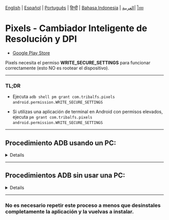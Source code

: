 [English](../../README.md) | [Español](README.md) | [Português](../pt/README.md) | [हिन्दी](../hi/README.md)
| [Bahasa Indonesia](../in/README.md) | [العربية](../ar/README.md)| [ไทย](../th/README.md)

# Pixels - Cambiador Inteligente de Resolución y DPI

* [Google Play Store](https://play.google.com/store/apps/details?id=com.tribalfs.pixels)

Pixels necesita el permiso **WRITE_SECURE_SETTINGS** para funcionar correctamente (esto NO es
rootear el dispositivo).

----------------------

### TL;DR

* Ejecuta `adb shell pm grant com.tribalfs.pixels android.permission.WRITE_SECURE_SETTINGS`

* Si utilizas una aplicación de terminal en Android con permisos elevados,
  ejecuta `pm grant com.tribalfs.pixels android.permission.WRITE_SECURE_SETTINGS`

----------------------

Procedimiento ADB usando un PC:
----------------------

<details>

### 1. Activa el modo desarrollador en la configuración del teléfono

<details>

* Ve a _Ajustes_ > _Acerca del teléfono_ > _Información de software_ y toca varias veces sobre
  _Número de
  compilación_ hasta que se habilite el modo desarrollador.

  <img src="res/about_phone.jpg" width=320 height=640 alt="about phone">

</details>

### 2. Habilita la _Depuración por USB_

<details>

* Ve a _Ajustes_ > _Opciones de desarrollador_ (o _Ajustes_ > _Sistema_ > _Opciones de
  desarrollador_ en
  versiones antiguas de Android),
  desplázate hacia abajo y activa la opción _Depuración por USB_.

  <img src="res/usb_debugging.jpg" width=320 height=640 alt="usb_debugging">)

#### Notas para algunos dispositivos como MIUI:

* Activa también la opción _Depuración por USB para configuraciones de seguridad_ si aparece en las
  opciones de desarrollador.

* Activa la opción _Desactivar supervisión de permisos_ si está disponible. Se requiere reiniciar el
  dispositivo.

</details>

### 3. Descarga ADB en tu ordenador

<details>

* Descarga ADB (platform-tools) en tu computadora:
  para [Windows](https://dl.google.com/android/repository/platform-tools-latest-windows.zip)
  | para [Mac](https://dl.google.com/android/repository/platform-tools-latest-darwin.zip)
  | para [Linux](https://dl.google.com/android/repository/platform-tools-latest-linux.zip)

* Extrae el archivo ZIP descargado.

</details>

### 4. Navega dentro de la carpeta

`platform-tools` que extrajiste en el Explorador de Windows o Finder (macOS)

### 5. Abre la interfaz de línea de comandos

<details>

#### En Windows: Abre CMD

* Escribe `cmd` en la barra de direcciones y presiona Enter. Esto abrirá el símbolo del sistema.

![opening_cmd](res/opening_cmd.png)

#### En macOS: Abre la Terminal

* Busca `Terminal` desde Launchpad y ábrela.

* Ejecuta `sudo -s` e introduce tu contraseña de usuario. **La terminal no mostrará los caracteres
  mientras escribes.**

* Ejecuta `export PATH=.:$PATH`

**Sin esto, obtendrás errores como `adb: command not found` errors.**

</details>

### 6. Conecta tu teléfono al ordenador

<details>

* Tu teléfono mostrará el mensaje _Permitir depuración por USB_ si es la primera vez que lo
  conectas.
  Toca _Permitir_.

* Puedes marcar la casilla _Permitir siempre desde este ordenador_ (revisa la nota al final de este
  tutorial sobre mantener activada la depuración USB).

<img src="res/usb_debugging_prompt.jpg" width=320 height=640 alt="adb prompt">

* Comprueba la conexión introduciendo el siguiente comando y presionando Enter. Debería mostrar el
  ID de tu dispositivo si la conexión fue exitosa.

> ```adb devices```

![6](res/adb_devices.png)

#### En macOS:  ```./adb devices ```

* Si tu dispositivo no logra conectarse, prueba con otro puerto USB o cable de datos diferente.
  Si aún así no conecta, puede que tu ordenador no tenga instalados los controladores USB del
  dispositivo.
  Consulta (aquí para descargar los controladores
  OEM)[https://developer.android.com/studio/run/oem-usb#Drivers].
  Una vez instalados, reinicia tu PC y repite el paso 6.

</details>

### 7. Otorgar el permiso WRITE_SECURE_SETTINGS a Pixels

<details>

* Una vez conectado correctamente, introduce el siguiente comando y presiona Enter.
  Puedes copiar y pegar el comando. Si se ejecuta correctamente, no mostrará ningún mensaje.

> ```adb shell pm grant com.tribalfs.pixels android.permission.WRITE_SECURE_SETTINGS```

* Si aparece el error `adb.exe: more than one device/emulator...`, ejecuta en su lugar:

>
```adb -s [ID del dispositivo mostrado en el paso 6] shell pm grant com.tribalfs.pixels android.permission.WRITE_SECURE_SETTINGS```

![6](res/write_secure_settings.png)

#### En macOS:

```./adb shell pm grant com.tribalfs.pixels android.permission.WRITE_SECURE_SETTINGS ```

#### Nota para MIUI, OnePlus y algunos otros dispositivos

Si obtienes el error `java.lang.SecurityException: grantRuntimePermission`, sigue estos pasos:

1. Ve a Ajustes > Opciones de desarrollador (o Ajustes > Sistema > Opciones de desarrollador)
2. Activa Depuración USB (Configuraciones de seguridad)
3. Si aparece algún diálogo de advertencia, sigue sus instrucciones.
4. Reinicia tu dispositivo y repite los pasos de la sección 7.

**¡Eso es todo!**

</details>

#### Ahora puedes desactivar la depuración USB

* **Importante**: Mantén la depuración USB activada si planeas probar resoluciones de pantalla poco
  comunes
  que puedan causar fallos del sistema. En el paso 6 debe estar marcada la opción Permitir siempre
  desde este ordenador.
  Comandos ADB para restablecer la resolución:
  `adb shell wm size reset`
  y
  `adb shell wm density reset`.

* Si no necesitas la depuración USB, puedes desactivarla para evitar posibles accesos no deseados:
  Ajustes > Opciones de desarrollador > Desactiva la opción Depuración USB.

[GUÍA EN VIDEO](https://youtu.be/hKxc8wqanxA)

</details>

----------------------
Procedimientos ADB sin usar una PC:
----------------------
<details>

### Opción 1: Puedes instalar [Shizuku](https://play.google.com/store/apps/details?id=moe.shizuku.privileged.api)

y activarlo siguiendo la guía proporcionada. Luego, vuelve a la aplicación _Pixels_ para otorgarle
permisos
aplicando una resolución.

### Opción 2: Puedes instalar [LADB](https://github.com/tribalfs/LADB/releases)

y seguir su guía de configuración, luego ejecutar el siguiente comando:

`pm grant com.tribalfs.pixels android.permission.WRITE_SECURE_SETTINGS`

**Nota:** Esto requiere conectarse a una red Wi-Fi.  
Si aparece un error `java.lang.SecurityException`, revisa las notas del paso 2 anterior.  
**Importante:** A veces, **LADB** necesita varios intentos para funcionar y puede que no funcione en
todos los dispositivos.
[VIDEO DEMOSTRATIVO](https://youtu.be/gdPHB9ru238)

</details>



----------------------

### No es necesario repetir este proceso a menos que desinstales completamente la aplicación y la vuelvas a instalar.
